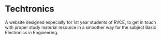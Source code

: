 # Techtronics
A website designed especially for 1st year students of RVCE, to get in touch with proper study material resource in a smoother way for the subject Basic Electronics in Engineering.
<br>
